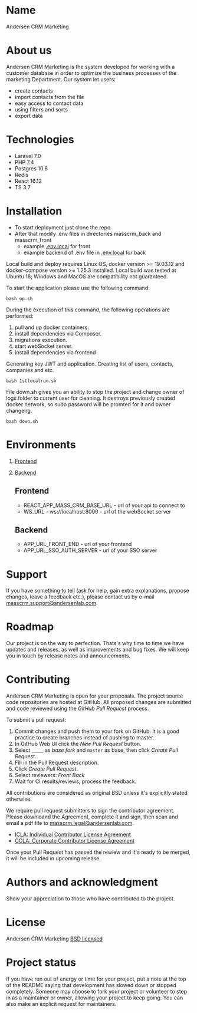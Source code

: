 # Name

Andersen CRM Marketing

# About us

Andersen CRM Marketing is the system developed for working with a customer database in order to optimize the business processes of the marketing Department. Our system let users:

- create contacts
- import contacts from the file
- easy access to contact data
- using filters and sorts
- export data

# Technologies

* Laravel 7.0
* PHP 7.4
* Postgres 10.8
* Redis
* React 16.12
* TS 3.7

# Installation

 - To start deployment just clone the repo
 - After that modify .env files in directories masscrm_back and masscrm_front
    - example [.env.local](./masscrm_front/.env.local) for front
    - example backend of .env file in [.env.local](./masscrm_back/.env.local) for back

Local build and deploy requires Linux OS, docker version >= 19.03.12 and docker-compose version >= 1.25.3 installed. Local build was tested at Ubuntu 18; Windows and MacOS are compatibility not guaranteed.
  
To start the application please use the following command:

```text
bash up.sh
```
During the execution of this command, the following operations are performed:
1. pull and up docker containers.
2. install dependencies via Composer.
3. migrations execution.
4. start webSocket server.
5. install dependencies via frontend

Generating key JWT and application. Creating list of users, contacts, companies and etc.

```text
bash 1stlocalrun.sh
```

File down.sh gives you an ability to stop the project and change owner of logs folder to current user for cleaning. It  destroys previously created docker network, so sudo password will be promted for it and owner changeng.

```text
bash down.sh
```

# Environments

1. [Frontend](#frontend)
2. [Backend](#backend)

   ## Frontend
    - REACT_APP_MASS_CRM_BASE_URL - url of your api to connect to
    - WS_URL - ws://localhost:8090 - url of the webSocket server

   ## Backend
    - APP_URL_FRONT_END - url of your frontend 
    - APP_URL_SSO_AUTH_SERVER - url of your SSO server

# Support

If you have something to tell (ask for help, gain extra explanations, propose changes, leave a feedback еtс.), please contact us by e-mail [masscrm.support@andersenlab.com](mailto:masscrm.support@andersenlab.com).

# Roadmap

Our project is on the way to perfection. Thats's why time to time we have updates and releases, as well as improvements and bug fixes. We will keep you in touch by release notes and announcements.

# Contributing

Andersen CRM Marketing is open for your proposals. The project source code repositories are hosted at GitHub. All proposed changes are submitted and code reviewed using the _GitHub Pull Request_ process.

To submit a pull request:

1. Commit changes and push them to your fork on GitHub. It is a good practice to create branches instead of pushing to master.
2. In GitHub Web UI click the _New Pull Request_ button.
3. Select \_\_\_\_\_ as _base fork_ and `master` as base, then click _Create Pull Request_.
4. Fill in the Pull Request description.
5. Click _Create Pull Request_.
6. Select reviewers: _Front_ _Back_
7. Wait for CI results/reviews, process the feedback.

All contributions are considered as original BSD unless it's explicitly stated otherwise.

We require pull request submitters to sign the contributor agreement. Please downloand the Agreement, complete it and sign, then scan and email a pdf file to [masscrm.legal@andersenlab.com](mailto:masscrm.legal@andersenlab.com).

- [ICLA: Individual Contributor License Agreement](./ICLA%20CRM%20Marketing.pdf)
- [CCLA: Corporate Contributor License Agreement](./CCLA%20CRM%20Marketing.pdf)

Once your Pull Request has passed the rewiew and it's ready to be merged, it will be included in upcoming release.

# Authors and acknowledgment

Show your appreciation to those who have contributed to the project.

# License

Andersen CRM Marketing [BSD licensed](./LICENSE)

# Project status

If you have run out of energy or time for your project, put a note at the top of the README saying that development has slowed down or stopped completely. Someone may choose to fork your project or volunteer to step in as a maintainer or owner, allowing your project to keep going. You can also make an explicit request for maintainers.

